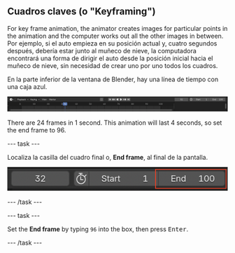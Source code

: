 ## Cuadros claves (o "Keyframing")

For key frame animation, the animator creates images for particular points in the animation and the computer works out all the other images in between. Por ejemplo, si el auto empieza en su posición actual y, cuatro segundos después, debería estar junto al muñeco de nieve, la computadora encontrará una forma de dirigir el auto desde la posición inicial hacia el muñeco de nieve, sin necesidad de crear uno por uno todos los cuadros.

En la parte inferior de la ventana de Blender, hay una línea de tiempo con una caja azul.

![Línea de Tiempo](images/blender-timeline.png)

There are 24 frames in 1 second. This animation will last 4 seconds, so set the end frame to 96.

\--- task \---

Localiza la casilla del cuadro final o, **End frame**, al final de la pantalla.

![Cuadro final](images/end-frame.png)

\--- /task \---

\--- task \---

Set the **End frame** by typing `96` into the box, then press <kbd>Enter</kbd>.

\--- /task \---